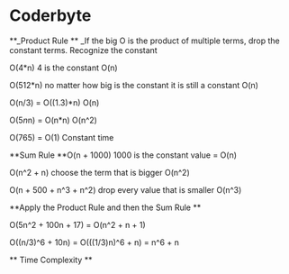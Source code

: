 # Coderbyte



**_Product Rule **
_If the big O is the product of multiple terms, drop the constant terms. 
Recognize the constant 

O(4*n)  4 is the constant 
O(n) 

O(512*n) no matter how big is the constant it is still a constant 
O(n) 

O(n/3) = O((1.3)*n)
O(n)

O(5*n*n) = O(n*n) 
O(n^2) 

O(765) = O(1) 
Constant time 



**Sum Rule 
**O(n + 1000) 1000 is the constant value 
= O(n) 

O(n^2 + n) choose the term that is bigger 
O(n^2) 

O(n + 500 + n^3 + n^2) drop every value that is smaller
O(n^3) 


**Apply the Product Rule and then the Sum Rule 
**


O(5n^2 + 100n + 17) 
= O(n^2 + n + 1) 


O((n/3)^6 + 10n) 
= O(((1/3)n)^6 + n) 
= n^6 + n


**
Time Complexity **




